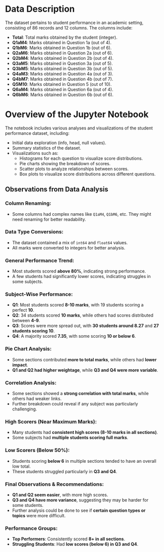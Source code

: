 # Data Description
The dataset pertains to student performance in an academic setting, consisting of 86 records and 12 columns. The columns include:

- **Total**: Total marks obtained by the student (integer).
- **Q1aM4**: Marks obtained in Question 1a (out of 4).
- **Q1bM6**: Marks obtained in Question 1b (out of 6).
- **Q2aM6**: Marks obtained in Question 2a (out of 6).
- **Q2bM4**: Marks obtained in Question 2b (out of 4).
- **Q3aM5**: Marks obtained in Question 3a (out of 5).
- **Q3bM5**: Marks obtained in Question 3b (out of 5).
- **Q4aM3**: Marks obtained in Question 4a (out of 3).
- **Q4bM7**: Marks obtained in Question 4b (out of 7).
- **Q5M10**: Marks obtained in Question 5 (out of 10).
- **Q6aM4**: Marks obtained in Question 6a (out of 4).
- **Q6bM6**: Marks obtained in Question 6b (out of 6).

# Overview of the Jupyter Notebook
The notebook includes various analyses and visualizations of the student performance dataset, including:

- Initial data exploration (info, head, null values).
- Summary statistics of the dataset.
- Visualizations such as:
  - Histograms for each question to visualize score distributions.
  - Pie charts showing the breakdown of scores.
  - Scatter plots to analyze relationships between scores.
  - Box plots to visualize score distributions across different questions.


## Observations from Data Analysis

### Column Renaming:
- Some columns had complex names like `Q1aM4`, `Q1bM6`, etc. They might need renaming for better readability.

### Data Type Conversions:
- The dataset contained a mix of `int64` and `float64` values.
- All marks were converted to integers for better analysis.

### General Performance Trend:
- Most students scored **above 80%**, indicating strong performance.
- A few students had significantly lower scores, indicating struggles in some subjects.

### Subject-Wise Performance:
- **Q1**: Most students scored **8-10 marks**, with 19 students scoring a perfect **10**.
- **Q2**: 34 students scored **10 marks**, while others had scores distributed between **4-9**.
- **Q3**: Scores were more spread out, with **30 students around 8.27** and **27 students scoring 10**.
- **Q4**: A majority scored **7.35**, with some scoring **10 or below 6**.

### Pie Chart Analysis:
- Some sections contributed **more to total marks**, while others had **lower impact**.
- **Q1 and Q2 had higher weightage**, while **Q3 and Q4 were more variable**.

### Correlation Analysis:
- Some sections showed a **strong correlation with total marks**, while others had weaker links.
- Further breakdown could reveal if any subject was particularly challenging.

### High Scorers (Near Maximum Marks):
- Many students had **consistent high scores (8-10 marks in all sections)**.
- Some subjects had **multiple students scoring full marks**.

### Low Scorers (Below 50%):
- Students scoring **below 6** in multiple sections tended to have an overall low total.
- These students struggled particularly in **Q3 and Q4**.

### Final Observations & Recommendations:
- **Q1 and Q2 seem easier**, with more high scores.
- **Q3 and Q4 have more variance**, suggesting they may be harder for some students.
- Further analysis could be done to see if **certain question types or topics** were more difficult.

### Performance Groups:
- **Top Performers**: Consistently scored **8+ in all sections**.
- **Struggling Students**: Had **low scores (below 6) in Q3 and Q4**.


